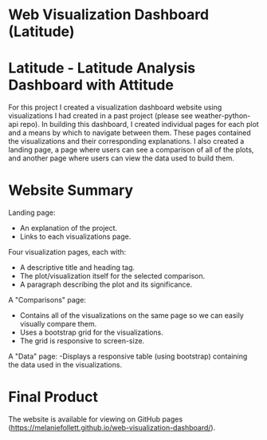 # Web Visualization Dashboard (Latitude)

# Latitude - Latitude Analysis Dashboard with Attitude
For this project I created a visualization dashboard website using visualizations I had created in a past project (please see weather-python-api repo). In building this dashboard, I created individual pages for each plot and a means by which to navigate between them. These pages contained the visualizations and their corresponding explanations. I also created a landing page, a page where users can see a comparison of all of the plots, and another page where users can view the data used to build them.

# Website Summary

Landing page:
- An explanation of the project.
- Links to each visualizations page.

Four visualization pages, each with:
- A descriptive title and heading tag.
- The plot/visualization itself for the selected comparison.
- A paragraph describing the plot and its significance.

A "Comparisons" page:
- Contains all of the visualizations on the same page so we can easily visually compare them.
- Uses a bootstrap grid for the visualizations.
- The grid is responsive to screen-size.

A "Data" page:
-Displays a responsive table (using bootstrap) containing the data used in the visualizations.


# Final Product
The website is available for viewing on GitHub pages (https://melaniefollett.github.io/web-visualization-dashboard/).




